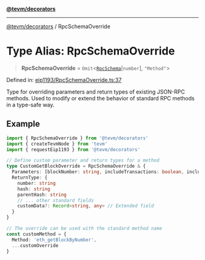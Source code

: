 [**@tevm/decorators**](../README.md)

***

[@tevm/decorators](../globals.md) / RpcSchemaOverride

# Type Alias: RpcSchemaOverride

> **RpcSchemaOverride** = `Omit`\<[`RpcSchema`](RpcSchema.md)\[`number`\], `"Method"`\>

Defined in: [eip1193/RpcSchemaOverride.ts:37](https://github.com/evmts/tevm-monorepo/blob/main/packages/decorators/src/eip1193/RpcSchemaOverride.ts#L37)

Type for overriding parameters and return types of existing JSON-RPC methods.
Used to modify or extend the behavior of standard RPC methods in a type-safe way.

## Example

```typescript
import { RpcSchemaOverride } from '@tevm/decorators'
import { createTevmNode } from 'tevm'
import { requestEip1193 } from '@tevm/decorators'

// Define custom parameter and return types for a method
type CustomGetBlockOverride = RpcSchemaOverride & {
  Parameters: [blockNumber: string, includeTransactions: boolean, includeOffchainData?: boolean]
  ReturnType: {
    number: string
    hash: string
    parentHash: string
    // ... other standard fields
    customData?: Record<string, any> // Extended field
  }
}

// The override can be used with the standard method name
const customMethod = {
  Method: 'eth_getBlockByNumber',
  ...customOverride
}
```
